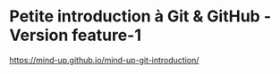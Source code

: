 # Petite introduction à Git & GitHub - Version feature-1
https://mind-up.github.io/mind-up-git-introduction/
